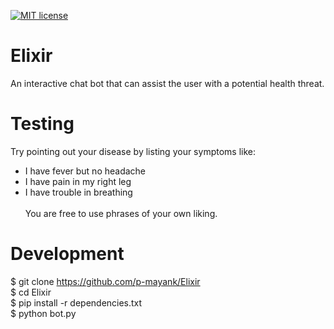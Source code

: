 [![MIT license](http://img.shields.io/badge/license-MIT-brightgreen.svg)](https://github.com/p-mayank/Elixir/blob/master/LICENSE.md)<br/>

# Elixir
An interactive chat bot that can assist the user with a potential health threat.

# Testing
Try pointing out your disease by listing your symptoms like:
* I have fever but no headache
* I have pain in my right leg
* I have trouble in breathing <br/><br/>
You are free to use phrases of your own liking.

# Development
$ git clone https://github.com/p-mayank/Elixir <br/>
$ cd Elixir <br/>
$ pip install -r dependencies.txt <br/>
$ python bot.py <br/>

